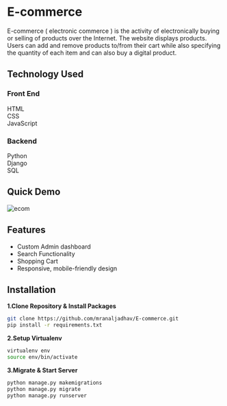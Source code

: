 # E-commerce

E-commerce ( electronic commerce ) is the activity of electronically buying or selling of products over the Internet. The website displays products. Users can add and remove products to/from their cart while also specifying the quantity of each item and can also buy a digital product.

## Technology Used

### Front End 

HTML<br>
CSS <br>
JavaScript 

### Backend 

Python<br>
Django<br>
SQL

## Quick Demo

![ecom](https://media.giphy.com/media/udos909LXwOyNgc2Fa/giphy.gif)


## Features 

- Custom Admin dashboard
- Search Functionality
- Shopping Cart
- Responsive, mobile-friendly design

## Installation

**1.Clone Repository & Install Packages**
```sh
git clone https://github.com/mranaljadhav/E-commerce.git
pip install -r requirements.txt
```
**2.Setup Virtualenv**
```sh
virtualenv env
source env/bin/activate
```
**3.Migrate & Start Server**
```sh
python manage.py makemigrations
python manage.py migrate
python manage.py runserver
```
